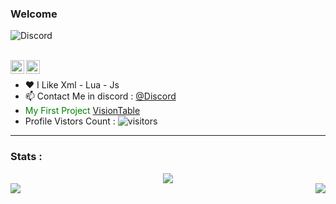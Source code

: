 ### Welcome 

![Discord](https://discord.c99.nl/widget/theme-2/748318287892578385.png)

<br/>
<a href="https://discord.com/users/748318287892578385">
    <img align ="left" alt="Discord" width="22px" src ="https://cdn.jsdelivr.net/npm/simple-icons@v3/icons/discord.svg" />
  </a>
  <a href="https://twitter.com/vision_table">
    <img align ="left" alt="Twitter " width="22px" src ="https://cdn.jsdelivr.net/npm/simple-icons@v3/icons/twitter.svg" />
  </a>
<br/>


- ❤ I Like Xml - Lua - Js
- 📫 Contact Me in discord : [@Discord](https://discord.com/channels/@me/748318287892578385)
-  <span style="color: green"> My First Project [VisionTable](https://github.com/Vision-Table/VisionTable) </span>
- Profile Vistors Count :
![visitors](https://visitor-badge.glitch.me/badge?page_id=ZeroDevs)
---

### Stats : 

<div align="center"><img src="https://github-profile-trophy.vercel.app/?username=ZerroDevs&theme=dracula&count_private=true"></div>
<img align="left" src="https://github-readme-stats.vercel.app/api?username=ZerroDevs&show_icons=true&hide_border=true&theme=tokyonight"><img align="right" src="https://github-readme-stats.vercel.app/api/top-langs/?username=ZerroDevs&theme=tokyonight&hide=batchfile">


